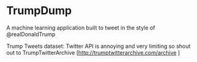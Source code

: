 # TrumpDump
A machine learning application built to tweet in the style of @realDonaldTrump


Trump Tweets dataset: 
Twitter API is annoying and very limiting so shout out to TrumpTwitterArchive [http://trumptwitterarchive.com/archive ] 

